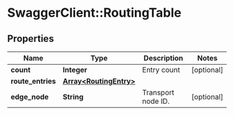 # SwaggerClient::RoutingTable

## Properties
Name | Type | Description | Notes
------------ | ------------- | ------------- | -------------
**count** | **Integer** | Entry count | [optional] 
**route_entries** | [**Array&lt;RoutingEntry&gt;**](RoutingEntry.md) |  | 
**edge_node** | **String** | Transport node ID.  | [optional] 


